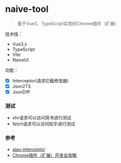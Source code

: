 # naive-tool
> 基于Vue3、TypeScript实现的Chrome插件（扩展）

技术栈：
- Vue3.x
- TypeScript
- Vite
- NaiveUI

功能：
- [x] Interceptor(请求拦截修改器)
- [x] Json2TS
- [x] JsonDiff

### 测试
- xhr请求可以访问简书进行测试
- fetch请求可以访问知乎进行测试

### 参考
- [ajax-interceptor](https://github.com/YGYOOO/ajax-interceptor)
- [Chrome插件（扩展）开发全攻略](https://github.com/sxei/chrome-plugin-demo)
